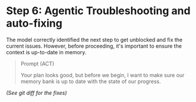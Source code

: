 # Step 6: Agentic Troubleshooting and auto-fixing

The model correctly identified the next step to get unblocked and fix the current issues. However, before proceeding, it's important to ensure the context is up-to-date in memory.

> Prompt (ACT)
>
>Your plan looks good, but before we begin, I want to make sure our memory bank is up to date with the state of our progress.

*(See git diff for the fixes)*